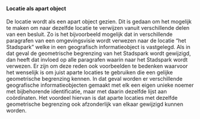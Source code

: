 #### Locatie als apart object

De locatie wordt als een apart object gezien. Dit is gedaan om het mogelijk te
maken om naar dezelfde locatie te verwijzen vanuit verschillende delen van een
besluit. Zo is het bijvoorbeeld mogelijk dat in verschillende paragrafen van een
omgevingsvisie wordt verwezen naar de locatie “het Stadspark” welke in een
geografisch informatieobject is vastgelegd. Als in dat geval de geometrische
begrenzing van het Stadspark wordt gewijzigd, dan heeft dat invloed op alle
paragrafen waarin naar het Stadspark wordt verwezen. Er zijn om deze reden ook
voorbeelden te bedenken waarvoor het wenselijk is om juist aparte locaties te
gebruiken die een gelijke geometrische begrenzing kennen. In dat geval worden er
verschillende geografische informatieobjecten gemaakt met elk een eigen unieke
noemer met bijbehorende identificatie, maar met daarin dezelfde lijst aan
coördinaten. Het voordeel hiervan is dat aparte locaties met dezelfde
geometrische begrenzing ook afzonderlijk van elkaar gewijzigd kunnen worden.
